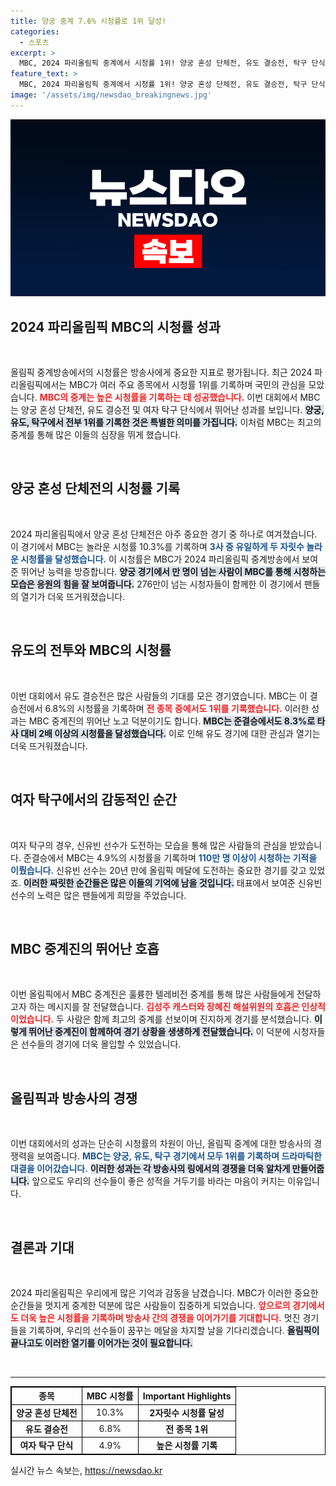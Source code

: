 ```yaml
---
title: 양궁 중계 7.6% 시청률로 1위 달성!
categories:
  - 스포츠
excerpt: >
  MBC, 2024 파리올림픽 중계에서 시청률 1위! 양궁 혼성 단체전, 유도 결승전, 탁구 단식까지 모두 차지하며, 274만 명이 함께한 이 순간! 지금 그 감동을 확인하세요!
feature_text: >
  MBC, 2024 파리올림픽 중계에서 시청률 1위! 양궁 혼성 단체전, 유도 결승전, 탁구 단식까지 모두 차지하며, 274만 명이 함께한 이 순간! 지금 그 감동을 확인하세요!
image: '/assets/img/newsdao_breakingnews.jpg'
---
```


<p><img src="/assets/img/newsdao_breakingnews.jpg" alt="pcversion 속보" /></p>

<h2 data-ke-size="size26">2024 파리올림픽 MBC의 시청률 성과</h2>

<p data-ke-size="size16">&nbsp;</p>

<p>올림픽 중계방송에서의 시청률은 방송사에게 중요한 지표로 평가됩니다. 최근 2024 파리올림픽에서는 MBC가 여러 주요 종목에서 시청률 1위를 기록하며 국민의 관심을 모았습니다. <b><span style="color: #ee2323;">MBC의 중계는 높은 시청률을 기록하는 데 성공했습니다.</span></b> 이번 대회에서 MBC는 양궁 혼성 단체전, 유도 결승전 및 여자 탁구 단식에서 뛰어난 성과를 보입니다. <b><span style="background-color: #21538527;">양궁, 유도, 탁구에서 전부 1위를 기록한 것은 특별한 의미를 가집니다.</span></b> 이처럼 MBC는 최고의 중계를 통해 많은 이들의 심장을 뛰게 했습니다. </p>

<p data-ke-size="size16">&nbsp;</p>

<h2 data-ke-size="size26">양궁 혼성 단체전의 시청률 기록</h2>

<p data-ke-size="size16">&nbsp;</p>

<p>2024 파리올림픽에서 양궁 혼성 단체전은 아주 중요한 경기 중 하나로 여겨졌습니다. 이 경기에서 MBC는 놀라운 시청률 10.3%를 기록하며 <b><span style="color: #1a5490;">3사 중 유일하게 두 자릿수 놀라운 시청률을 달성했습니다.</span></b> 이 시청률은 MBC가 2024 파리올림픽 중계방송에서 보여준 뛰어난 능력을 방증합니다. <b><span style="background-color: #21538527;">양궁 경기에서 만 명이 넘는 사람이 MBC를 통해 시청하는 모습은 응원의 힘을 잘 보여줍니다.</span></b> 276만이 넘는 시청자들이 함께한 이 경기에서 팬들의 열기가 더욱 뜨거워졌습니다.</p>

<p data-ke-size="size16">&nbsp;</p>

<h2 data-ke-size="size26">유도의 전투와 MBC의 시청률</h2>

<p data-ke-size="size16">&nbsp;</p>

<p>이번 대회에서 유도 결승전은 많은 사람들의 기대를 모은 경기였습니다. MBC는 이 결승전에서 6.8%의 시청률을 기록하며 <b><span style="color: #ee2323;">전 종목 중에서도 1위를 기록했습니다.</span></b> 이러한 성과는 MBC 중계진의 뛰어난 노고 덕분이기도 합니다. <b><span style="background-color: #21538527;">MBC는 준결승에서도 8.3%로 타사 대비 2배 이상의 시청률을 달성했습니다.</span></b> 이로 인해 유도 경기에 대한 관심과 열기는 더욱 뜨거워졌습니다. </p>

<p data-ke-size="size16">&nbsp;</p>

<h2 data-ke-size="size26">여자 탁구에서의 감동적인 순간</h2>

<p data-ke-size="size16">&nbsp;</p>

<p>여자 탁구의 경우, 신유빈 선수가 도전하는 모습을 통해 많은 사람들의 관심을 받았습니다. 준결승에서 MBC는 4.9%의 시청률을 기록하며 <b><span style="color: #1a5490;">110만 명 이상이 시청하는 기적을 이뤘습니다.</span></b> 신유빈 선수는 20년 만에 올림픽 메달에 도전하는 중요한 경기를 갖고 있었죠. <b><span style="background-color: #21538527;">이러한 짜릿한 순간들은 많은 이들의 기억에 남을 것입니다.</span></b> 태표에서 보여준 신유빈 선수의 노력은 많은 팬들에게 희망을 주었습니다.</p>

<p data-ke-size="size16">&nbsp;</p>

<h2 data-ke-size="size26">MBC 중계진의 뛰어난 호흡</h2>

<p data-ke-size="size16">&nbsp;</p>

<p>이번 올림픽에서 MBC 중계진은 훌륭한 텔레비전 중계를 통해 많은 사람들에게 전달하고자 하는 메시지를 잘 전달했습니다. <b><span style="color: #ee2323;">김성주 캐스터와 장혜진 해설위원의 호흡은 인상적이었습니다.</span></b> 두 사람은 함께 최고의 중계를 선보이며 진지하게 경기를 분석했습니다. <b><span style="background-color: #21538527;">이렇게 뛰어난 중계진이 함께하여 경기 상황을 생생하게 전달했습니다.</span></b> 이 덕분에 시청자들은 선수들의 경기에 더욱 몰입할 수 있었습니다.</p>

<p data-ke-size="size16">&nbsp;</p>

<h2 data-ke-size="size26">올림픽과 방송사의 경쟁</h2>

<p data-ke-size="size16">&nbsp;</p>

<p>이번 대회에서의 성과는 단순히 시청률의 차원이 아닌, 올림픽 중계에 대한 방송사의 경쟁력을 보여줍니다. <b><span style="color: #1a5490;">MBC는 양궁, 유도, 탁구 경기에서 모두 1위를 기록하며 드라마틱한 대결을 이어갔습니다.</span></b> <b><span style="background-color: #21538527;">이러한 성과는 각 방송사의 링에서의 경쟁을 더욱 알차게 만들어줍니다.</span></b> 앞으로도 우리의 선수들이 좋은 성적을 거두기를 바라는 마음이 커지는 이유입니다.</p>

<p data-ke-size="size16">&nbsp;</p>

<h2 data-ke-size="size26">결론과 기대</h2>

<p data-ke-size="size16">&nbsp;</p>

<p>2024 파리올림픽은 우리에게 많은 기억과 감동을 남겼습니다. MBC가 이러한 중요한 순간들을 멋지게 중계한 덕분에 많은 사람들이 집중하게 되었습니다. <b><span style="color: #ee2323;">앞으로의 경기에서도 더욱 높은 시청률을 기록하며 방송사 간의 경쟁을 이어가기를 기대합니다.</span></b> 멋진 경기들을 기록하며, 우리의 선수들이 꿈꾸는 메달을 차지할 날을 기다리겠습니다. <b><span style="background-color: #21538527;">올림픽이 끝나고도 이러한 열기를 이어가는 것이 필요합니다.</span></b> </p>

<p data-ke-size="size16">&nbsp;</p>

<hr />

<table style="width: 100%; border-collapse: collapse; border: 1px solid #000;">
  <thead>
    <tr>
      <th style="text-align: center; border: 1px solid #000;">종목</th>
      <th style="text-align: center; border: 1px solid #000;">MBC 시청률</th>
      <th style="text-align: center; border: 1px solid #000;">Important Highlights</th>
    </tr>
  </thead>
  <tbody>
    <tr>
      <td style="text-align: center; border: 1px solid #000;"><b>양궁 혼성 단체전</b></td>
      <td style="text-align: center; border: 1px solid #000;">10.3%</td>
      <td style="text-align: center; border: 1px solid #000;"><b>2자릿수 시청률 달성</b></td>
    </tr>
    <tr>
      <td style="text-align: center; border: 1px solid #000;"><b>유도 결승전</b></td>
      <td style="text-align: center; border: 1px solid #000;">6.8%</td>
      <td style="text-align: center; border: 1px solid #000;"><b>전 종목 1위</b></td>
    </tr>
    <tr>
      <td style="text-align: center; border: 1px solid #000;"><b>여자 탁구 단식</b></td>
      <td style="text-align: center; border: 1px solid #000;">4.9%</td>
      <td style="text-align: center; border: 1px solid #000;"><b>높은 시청률 기록</b></td>
    </tr>
  </tbody>
</table>
실시간 뉴스 속보는, <a href="https://newsdao.kr" rel="dofollow">https://newsdao.kr</a>


